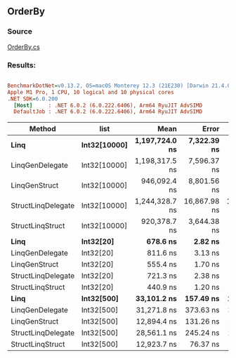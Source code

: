 ﻿## OrderBy

### Source
[OrderBy.cs](../../LinqGen.Benchmarks/Cases/OrderBy.cs)

### Results:
``` ini

BenchmarkDotNet=v0.13.2, OS=macOS Monterey 12.3 (21E230) [Darwin 21.4.0]
Apple M1 Pro, 1 CPU, 10 logical and 10 physical cores
.NET SDK=6.0.200
  [Host]     : .NET 6.0.2 (6.0.222.6406), Arm64 RyuJIT AdvSIMD
  DefaultJob : .NET 6.0.2 (6.0.222.6406), Arm64 RyuJIT AdvSIMD


```
| Method             |         list |           Mean |        Error |       StdDev |    Gen0 | Allocated |
|--------------------|------------- |---------------:|-------------:|-------------:|--------:|----------:|
| **Linq**           | **Int32[10000]** | **1,197,724.0 ns** |  **7,322.39 ns** |  **6,849.37 ns** | **54.6875** |  **120313 B** |
| LinqGenDelegate    | Int32[10000] | 1,198,317.5 ns |  7,596.37 ns |  6,343.32 ns |       - |       1 B |
| LinqGenStruct      | Int32[10000] |   946,092.4 ns |  8,801.56 ns |  8,232.98 ns |       - |       1 B |
| StructLinqDelegate | Int32[10000] | 1,244,328.7 ns | 16,867.98 ns | 15,778.32 ns |       - |     346 B |
| StructLinqStruct   | Int32[10000] |   920,378.7 ns |  3,644.38 ns |  3,408.96 ns |       - |     129 B |
| **Linq**           |    **Int32[20]** |       **678.6 ns** |      **2.82 ns** |      **2.50 ns** |  **0.2632** |     **552 B** |
| LinqGenDelegate    |    Int32[20] |       811.6 ns |      3.13 ns |      2.93 ns |       - |         - |
| LinqGenStruct      |    Int32[20] |       555.4 ns |      1.70 ns |      1.59 ns |       - |         - |
| StructLinqDelegate |    Int32[20] |       721.3 ns |      2.38 ns |      2.22 ns |  0.0420 |      88 B |
| StructLinqStruct   |    Int32[20] |       440.9 ns |      1.20 ns |      1.07 ns |       - |         - |
| **Linq**           |   **Int32[500]** |    **33,101.2 ns** |    **157.49 ns** |    **139.61 ns** |  **2.9907** |    **6312 B** |
| LinqGenDelegate    |   Int32[500] |    31,271.8 ns |    373.63 ns |    311.99 ns |       - |         - |
| LinqGenStruct      |   Int32[500] |    12,894.4 ns |    131.26 ns |    122.78 ns |       - |         - |
| StructLinqDelegate |   Int32[500] |    28,561.1 ns |    245.24 ns |    229.39 ns |  0.0305 |      88 B |
| StructLinqStruct   |   Int32[500] |    12,923.7 ns |     76.37 ns |     71.44 ns |       - |         - |
